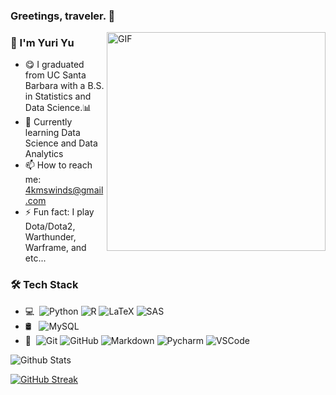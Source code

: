 ### Greetings, traveler. 👋
<img align="right" alt="GIF" src="https://user-images.githubusercontent.com/86252394/230749947-b5f456ec-4392-4e03-b213-93bbfc08e3db.gif" width="350" height="350" />

### 🧑 I'm Yuri Yu

- 😋 I graduated from UC Santa Barbara with a B.S. in Statistics and Data Science.📊
- 🌱 Currently learning Data Science and Data Analytics
- 📫 How to reach me: 4kmswinds@gmail.com
- ⚡ Fun fact: I play Dota/Dota2, Warthunder, Warframe, and etc...

### 🛠 Tech Stack
- 💻 &#160;![Python](https://img.shields.io/badge/Python-333333?style=flat&logo=python&logoColor=yellow)
![R](https://img.shields.io/badge/R-333333?style=flat&logo=r&logoColor=blue)
![LaTeX](https://img.shields.io/badge/LaTex-333333?style=flat&logo=latex&logoColor=green)
![SAS](https://img.shields.io/badge/SAS-333333?style=flat&logo=sas&logoColor=white)
- 🛢 &#160; ![MySQL](https://img.shields.io/badge/-MySQL-333333?style=flat&logo=mysql)
- 🔧 &#160;![Git](https://img.shields.io/badge/-Git-333333?style=flat&logo=git)
![GitHub](https://img.shields.io/badge/-GitHub-333333?style=flat&logo=github)
![Markdown](https://img.shields.io/badge/-Markdown-333333?style=flat&logo=markdown)
![Pycharm](https://img.shields.io/badge/-Pycharm-333333?style=flat&logo=pycharm&logoColor=green)
![VSCode](https://img.shields.io/badge/-VSCode-333333?logo=visualstudiocode&logoColor=blue&style=flat)

![Github Stats](https://github-readme-stats.vercel.app/api?username=MSWinds&show_icons=true&theme=dark&count_private=true)

[![GitHub Streak](https://streak-stats.demolab.com?user=MSWinds&theme=dark&mode=weekly)](https://git.io/streak-stats)



